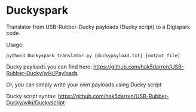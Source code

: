 # Duckyspark
Translator from USB-Rubber-Ducky payloads (Ducky script) to a Digispark code.


Usage:

    python3 Duckyspark_translator.py [duckypayload.txt] [output_file] 

Ducky payloads you can find here:   https://github.com/hak5darren/USB-Rubber-Ducky/wiki/Payloads

Or, you can simply write your own payloads using Ducky script

Ducky script syntax:                https://github.com/hak5darren/USB-Rubber-Ducky/wiki/Duckyscript
